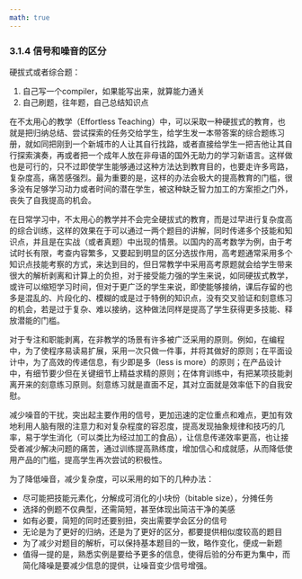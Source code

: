 ```yaml
---
math: true
---
```


### 3.1.4 信号和噪音的区分

硬拔式或者综合题：

1. 自己写一个compiler，如果能写出来，就算能力通关
1. 自己刷题，往年题，自己总结知识点

在不太用心的教学（Effortless Teaching）中，可以采取一种硬拔式的教育，也就是把归纳总结、尝试探索的任务交给学生，给学生发一本带答案的综合题练习册，就如同把刚到一个新城市的人让其自行找路，或者直接给学生一把吉他让其自行探索演奏，再或者把一个成年人放在非母语的国外无助力的学习新语言。这样做也是可行的，只不过即使学生能够通过这种方法达到教育目的，也要走许多弯路，复杂度高，痛苦感强烈。最为重要的是，这样的办法会极大的提高教育的门槛，很多没有足够学习动力或者时间的潜在学生，被这种缺乏智力加工的方案拒之门外，丧失了自我提高的机会。

在日常学习中，不太用心的教学并不会完全硬拔式的教育，而是过早进行复杂度高的综合训练，这样的效果在于可以通过一两个题目的讲解，同时传递多个技能和知识点，并且是在实战（或者真题）中出现的情景。以国内的高考数学为例，由于考试时长有限，考查内容繁多，又要起到明显的区分选拔作用，高考题通常采用多个知识点技能考察的方式，来达到目的，但日常教学中采用高考原题就会给学生带来很大的解析剥离和计算上的负担，对于接受能力强的学生来说，如同硬拔式教学，或许可以缩短学习时间，但对于更广泛的学生来说，即使能够接纳，课后存留的也多是混乱的、片段化的、模糊的或是过于特例的知识点，没有交叉验证和刻意练习的机会，若是过于复杂、难以接纳，这种做法同样是提高了学生获得更多技能、释放潜能的门槛。

对于专注和职能剥离，在非教学的场景有许多被广泛采用的原则。例如，在编程中，为了使程序易读易扩展，采用一次只做一件事，并将其做好的原则；在平面设计中，为了高效的传递信息，有少即是多（less is more）的原则；在产品设计中，有细节要少但在关键细节上精益求精的原则；在体育训练中，有把某项技能剥离开来的刻意练习原则。刻意练习就是直面不足，其对立面就是效率低下的自我安慰。

减少噪音的干扰，突出起主要作用的信号，更加迅速的定位重点和难点，更加有效地利用人脑有限的注意力和对复杂程度的容忍度，提高发现抽象规律和技巧的几率，易于学生消化（可以类比为经过加工的食品），让信息传递效率更高，也让接受者减少解决问题的痛苦，通过训练提高熟练度，增加信心和成就感，从而降低使用产品的门槛，提高学生再次尝试的积极性。

为了降低噪音，减少复杂度，可以采用的如下的几种办法：

- 尽可能把技能元素化，分解成可消化的小块份（bitable size），分摊任务
- 选择的例题不仅典型，还需简短，甚至体现出简洁干净的美感
- 如有必要，简短的同时还要别扭，突出需要学会区分的信号
- 无论是为了更好的归纳，还是为了更好的区分，都要提供相似度较高的题目
- 为了减少对题目的解析，可以保持基本题目的一致，略作变化，便成一新题
- 值得一提的是，熟悉实例是要给予更多的信息，使得后验的分布更为集中，而简化降噪是要减少信息的提供，让噪音变少信号增强。
